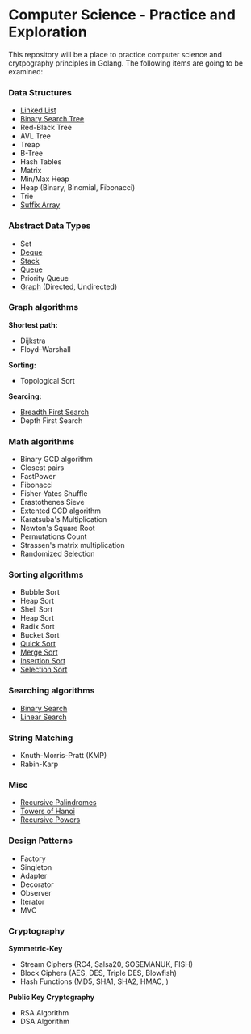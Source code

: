 # Computer Science - Practice and Exploration

This repository will be a place to practice computer science and crytpography
principles in Golang. The following items are going to be examined:

### Data Structures

* [Linked List](https://github.com/dansackett/computer-science/blob/master/data-structures/linked-list)
* [Binary Search Tree](https://github.com/dansackett/computer-science/blob/master/data-structures/binary-search-tree)
* Red-Black Tree
* AVL Tree
* Treap
* B-Tree
* Hash Tables
* Matrix
* Min/Max Heap
* Heap (Binary, Binomial, Fibonacci)
* Trie
* [Suffix Array](https://github.com/dansackett/computer-science/blob/master/data-structures/suffix-array)

### Abstract Data Types

* Set
* [Deque](https://github.com/dansackett/computer-science/blob/master/data-structures/deque)
* [Stack](https://github.com/dansackett/computer-science/blob/master/data-structures/stack)
* [Queue](https://github.com/dansackett/computer-science/blob/master/data-structures/queue)
* Priority Queue
* [Graph](https://github.com/dansackett/computer-science/blob/master/data-structures/graph) (Directed, Undirected)

### Graph algorithms

**Shortest path:**
* Dijkstra
* Floyd–Warshall

**Sorting:**
* Topological Sort

**Searcing:**
* [Breadth First Search](https://github.com/dansackett/computer-science/blob/master/algorithms/graph/search)
* Depth First Search

### Math algorithms

* Binary GCD algorithm
* Closest pairs
* FastPower
* Fibonacci
* Fisher-Yates Shuffle
* Erastothenes Sieve
* Extented GCD algorithm
* Karatsuba's Multiplication
* Newton's Square Root
* Permutations Count
* Strassen's matrix multiplication
* Randomized Selection

### Sorting algorithms

* Bubble Sort
* Heap Sort
* Shell Sort
* Heap Sort
* Radix Sort
* Bucket Sort
* [Quick Sort](https://github.com/dansackett/computer-science/blob/master/algorithms/sorting/quick)
* [Merge Sort](https://github.com/dansackett/computer-science/blob/master/algorithms/sorting/merge)
* [Insertion Sort](https://github.com/dansackett/computer-science/blob/master/algorithms/sorting/insertion)
* [Selection Sort](https://github.com/dansackett/computer-science/blob/master/algorithms/sorting/selection)

### Searching algorithms

* [Binary Search](https://github.com/dansackett/computer-science/blob/master/algorithms/searching/binary)
* [Linear Search](https://github.com/dansackett/computer-science/blob/master/algorithms/searching/linear)

### String Matching

* Knuth-Morris-Pratt (KMP)
* Rabin-Karp

### Misc

* [Recursive Palindromes](https://github.com/dansackett/computer-science/blob/master/algorithms/recursion/palindromes.go)
* [Towers of Hanoi](https://github.com/dansackett/computer-science/blob/master/algorithms/recursion/towers_of_hanoi.go)
* [Recursive Powers](https://github.com/dansackett/computer-science/blob/master/algorithms/recursion/powers.go)

### Design Patterns

* Factory
* Singleton
* Adapter
* Decorator
* Observer
* Iterator
* MVC

### Cryptography

**Symmetric-Key**
* Stream Ciphers (RC4, Salsa20, SOSEMANUK, FISH)
* Block Ciphers (AES, DES, Triple DES, Blowfish)
* Hash Functions (MD5, SHA1, SHA2, HMAC, )

**Public Key Cryptography**
* RSA Algorithm
* DSA Algorithm
